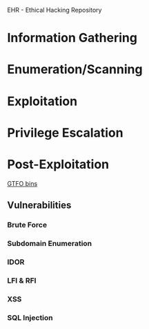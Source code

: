 EHR - Ethical Hacking Repository


# Information Gathering

# Enumeration/Scanning

# Exploitation

# Privilege Escalation

# Post-Exploitation
[GTFO bins](https://gtfobins.github.io/)

## Vulnerabilities

### Brute Force

### Subdomain Enumeration

### IDOR

### LFI & RFI

### XSS

### SQL Injection
